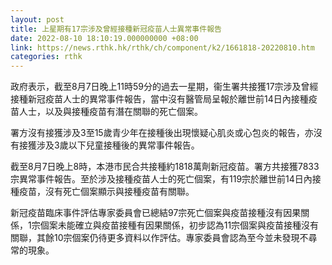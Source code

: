 ```yaml
---
layout: post
title: 上星期有17宗涉及曾經接種新冠疫苗人士異常事件報告
date: 2022-08-10 18:10:19.000000000 +08:00
link: https://news.rthk.hk/rthk/ch/component/k2/1661818-20220810.htm
categories: rthk
---
```


政府表示，截至8月7日晚上11時59分的過去一星期，衞生署共接獲17宗涉及曾經接種新冠疫苗人士的異常事件報告，當中沒有醫管局呈報於離世前14日內接種疫苗人士，以及與接種疫苗有潛在關聯的死亡個案。

署方沒有接獲涉及3至15歲青少年在接種後出現懷疑心肌炎或心包炎的報告，亦沒有接獲涉及3歲以下兒童接種後的異常事件報告。

截至8月7日晚上8時，本港市民合共接種約1818萬劑新冠疫苗。署方共接獲7833宗異常事件報告。至於涉及接種疫苗人士的死亡個案，有119宗於離世前14日內接種疫苗，沒有死亡個案顯示與接種疫苗有關聯。
 
新冠疫苗臨床事件評估專家委員會已總結97宗死亡個案與疫苗接種沒有因果關係，1宗個案未能確立與疫苗接種有因果關係，初步認為11宗個案與疫苗接種沒有關聯，其餘10宗個案仍待更多資料以作評估。專家委員會認為至今並未發現不尋常的現象。
